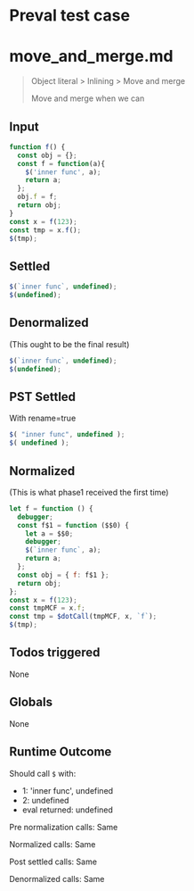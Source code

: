 # Preval test case

# move_and_merge.md

> Object literal > Inlining > Move and merge
>
> Move and merge when we can

## Input

`````js filename=intro
function f() {
  const obj = {};
  const f = function(a){
    $('inner func', a);
    return a;
  };
  obj.f = f;
  return obj;
}
const x = f(123);
const tmp = x.f();
$(tmp);
`````


## Settled


`````js filename=intro
$(`inner func`, undefined);
$(undefined);
`````


## Denormalized
(This ought to be the final result)

`````js filename=intro
$(`inner func`, undefined);
$(undefined);
`````


## PST Settled
With rename=true

`````js filename=intro
$( "inner func", undefined );
$( undefined );
`````


## Normalized
(This is what phase1 received the first time)

`````js filename=intro
let f = function () {
  debugger;
  const f$1 = function ($$0) {
    let a = $$0;
    debugger;
    $(`inner func`, a);
    return a;
  };
  const obj = { f: f$1 };
  return obj;
};
const x = f(123);
const tmpMCF = x.f;
const tmp = $dotCall(tmpMCF, x, `f`);
$(tmp);
`````


## Todos triggered


None


## Globals


None


## Runtime Outcome


Should call `$` with:
 - 1: 'inner func', undefined
 - 2: undefined
 - eval returned: undefined

Pre normalization calls: Same

Normalized calls: Same

Post settled calls: Same

Denormalized calls: Same

